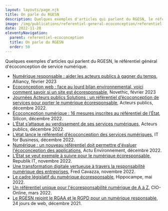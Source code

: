 ```yaml
---
layout: layouts/page.njk
title: On parle du RGESN
description: Quelques exemples d'articles qui parlent du RGESN, le référentiel général d'écoconception de service numérique.
image: /img/publications/referentiel-general-ecoconception/referentiel-ecoconception.webp
date: 2022-11-28
eleventyNavigation:
  parent: referentiel-ecoconception
  title: On parle du RGESN
  order: 50
---
```


Quelques exemples d'articles qui parlent du RGESN, le référentiel général d'écoconception de service numérique.

* [Numérique responsable : aider les acteurs publics à gagner du temps](https://www.alliancy.fr/numerique-responsable-aider-acteurs-publics), Alliancy, février 2023
* [Ecoconception web : face au lourd bilan environnemental, voici comment savoir si un site est écoresponsable](https://www.novethic.fr/actualite/economie/isr-rse/ecoconception-numerique-comment-savoir-si-un-site-est-ecoresponsable-151328.html), Novethic, février 2023
* [Journées Acteurs publics Solutions : un référentiel d’écoconception de services pour porter le numérique écoresponsable](https://acteurspublics.fr/webtv/emissions/journees-acteurs-publics-solutions/un-referentiel-decoconception-de-services-pour-porter-le-numerique-ecoresponsable), Acteurs publics, décembre 2022.
* [Écoconception numérique : 16 mesures inscrites au référentiel de l’État](https://www.silicon.fr/ecoconception-numerique-16-mesures-referentiel-etat-454130.html), Silicon, décembre 2022.
* [L’État s’attaque au verdissement de ses services numériques](https://acteurspublics.fr/articles/letat-sattaque-au-verdissement-de-ses-services-numeriques), Acteurs publics, décembre 2022.
* [L’état lance le référentiel d’écoconception des services numériques](https://www.itforbusiness.fr/letat-lance-le-referentiel-decoconception-des-services-numeriques-57738), IT for Business, décembre 2022.
* [Numérique : un nouveau référentiel doit permettre d'évaluer l'écoconception des applications](https://www.actu-environnement.com/ae/news/numerique-referentiel-econception-applications-40757.php4), Actu Environnement, décembre 2022.
* [L’État se veut exemple à suivre pour le numérique écoresponsable](https://www.republik-it.fr/decideurs-it/green-it/l-etat-se-veut-exemple-a-suivre-pour-le-numerique-ecoresponsable.html), Republik IT, novembre 2022.
* [Une transformation digitale vertueuse à travers la responsabilité numérique des entreprises](https://fredcavazza.net/2022/11/20/une-transformation-digitale-vertueuse-a-travers-la-responsabilite-numerique-des-entreprises/), Fred Cavazza, novembre 2022.
* [Le cadre législatif du numérique écoresponsable](https://www.hippocampe.fr/blog/hippodcast-focus-ecologique-numerique-ecoresponsable-episode-2/), Hippocampe, mai 2022.
* [Un référentiel unique pour l'écoresponsabilité numérique de A à Z](https://www.cio-online.com/actualites/lire-un-referentiel-unique-pour-l-ecoresponsabilite-numerique-de-a-a-z-14030.html), CIO-Online, mars 2022.
* [Le RGESN rejoint le RGAA et le RGPD pour un numérique responsable](https://www.24joursdeweb.fr/2021/le-rgesn-rejoint-le-rgaa-et-le-rgpd-pour-un-numerique-responsable/), 24 jours de web, décembre 2021.
